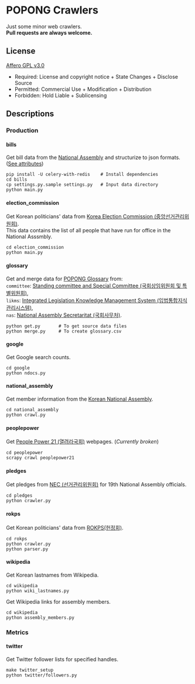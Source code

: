 # POPONG Crawlers

Just some minor web crawlers.<br>
**Pull requests are always welcome.**

## License
[Affero GPL v3.0](http://choosealicense.com/licenses/agpl/)

- Required: License and copyright notice + State Changes + Disclose Source
- Permitted: Commercial Use + Modification + Distribution
- Forbidden: Hold Liable + Sublicensing

## Descriptions

### Production

#### bills
Get bill data from the [National Assembly](http://likms.assembly.go.kr/bill/jsp/main.jsp) and structurize to json formats. ([See attributes](https://github.com/teampopong/crawlers/wiki/Attributes-of-National-Assembly-Bills))


    pip install -U celery-with-redis    # Install dependencies
    cd bills
    cp settings.py.sample settings.py   # Input data directory
    python main.py

#### election_commission
Get Korean politicians' data from [Korea Election Commission (중앙선거관리위원회)](http://www.nec.go.kr/).<br>
This data contains the list of all people that have run for office in the National Asssmbly.

    cd election_commission
    python main.py

#### glossary
Get and merge data for [POPONG Glossary](http://popong.com/glossary) from:<br>
 `committee`: [Standing committee and Special Committee (국회상임위원회 및 특별위원회)](http://committee.na.go.kr/),<br>
 `likms`: [Integrated Legislation Knowledge Management System (입법통합지식관리시스템)](http://likms.assembly.go.kr/),<br>
 `nas`: [National Assembly Secretaritat (국회사무처)](http://http://nas.na.go.kr/).

    python get.py       # To get source data files
    python merge.py     # To create glossary.csv

#### google
Get Google search counts.

    cd google
    python ndocs.py

#### national_assembly
Get member information from the [Korean National Assembly](http://www.assembly.go.kr/).

    cd national_assembly
    python crawl.py

#### peoplepower
Get [People Power 21 (열려라국회)](http://www.nec.go.kr/) webpages. (*Currently broken*)

    cd peoplepower
    scrapy crawl peoplepower21

#### pledges
Get pledges from [NEC (선거관리위원회)](http://info.nec.go.kr/electioninfo/electionInfo_report.xhtml?electionId=0020120411&requestURI=%2Felectioninfo%2F0020120411%2Fep%2Fepei01.jsp&topMenuId=EP&secondMenuId=EPEI01&menuId=&statementId=EPEI01_%232&electionCode=2&cityCode=0&proportionalRepresentationCode=0&x=17&y=11) for 19th National Assembly officials.

    cd pledges
    python crawler.py

#### rokps
Get Korean politicians' data from [ROKPS(헌정회)](http://www.rokps.or.kr).

    cd rokps
    python crawler.py
    python parser.py

#### wikipedia
Get Korean lastnames from Wikipedia.

    cd wikipedia
    python wiki_lastnames.py

Get Wikipedia links for assembly members.

    cd wikipedia
    python assembly_members.py

### Metrics

#### twitter
Get Twitter follower lists for specified handles.

    make twitter_setup
    python twitter/followers.py
